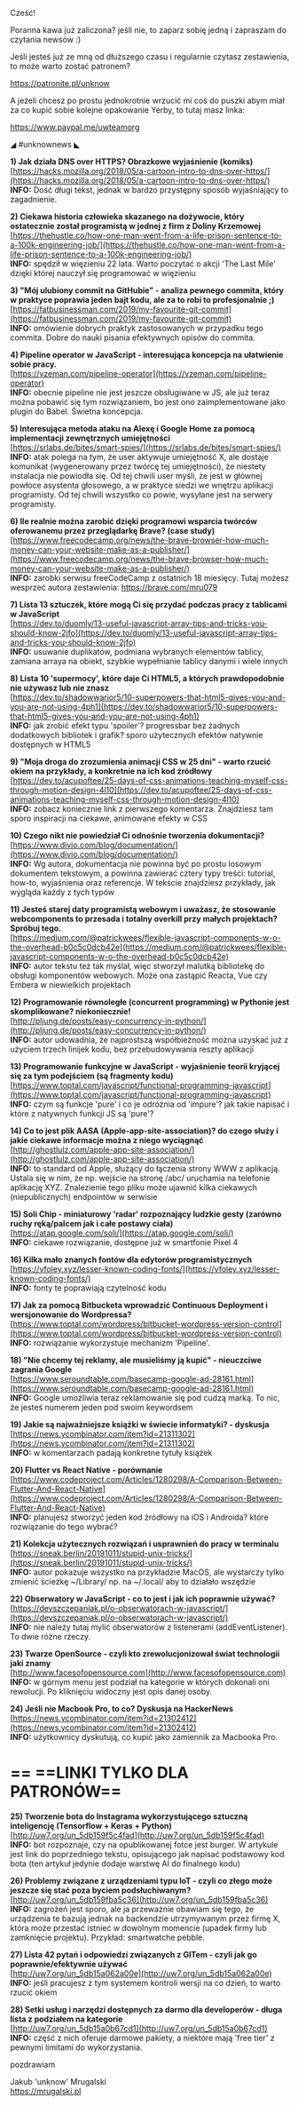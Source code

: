 Cześć!

Poranna kawa już zaliczona? jeśli nie, to zaparz sobię jedną i zapraszam do czytania newsów :)

Jeśli jesteś już ze mną od dłuższego czasu i regularnie czytasz zestawienia, to może warto zostać patronem?

https://patronite.pl/unknow

 

A jeżeli chcesz po prostu jednokrotnie wrzucić mi coś do puszki abym miał za co kupić sobie kolejne opakowanie Yerby, to tutaj masz linka:

https://www.paypal.me/uwteamorg

 

◢ #unknownews ◣


**1) Jak działa DNS over HTTPS? Obrazkowe wyjaśnienie (komiks)**  
[https://hacks.mozilla.org/2018/05/a-cartoon-intro-to-dns-over-https/](https://hacks.mozilla.org/2018/05/a-cartoon-intro-to-dns-over-https/)  
**INFO:** Dość długi tekst, jednak w bardzo przystępny sposób wyjaśniający to zagadnienie.  


**2) Ciekawa historia człowieka skazanego na dożywocie, który ostatecznie został programistą w jednej z firm z Doliny Krzemowej**  
[https://thehustle.co/how-one-man-went-from-a-life-prison-sentence-to-a-100k-engineering-job/](https://thehustle.co/how-one-man-went-from-a-life-prison-sentence-to-a-100k-engineering-job/)  
**INFO:** spędził w więzieniu 22 lata. Warto poczytać o akcji 'The Last Mile' dzięki której nauczył się programować w więzieniu  


**3) "Mój ulubiony commit na GitHubie" - analiza pewnego commita, który w praktyce poprawia jeden bajt kodu, ale za to robi to profesjonalnie ;)**  
[https://fatbusinessman.com/2019/my-favourite-git-commit](https://fatbusinessman.com/2019/my-favourite-git-commit)  
**INFO:** omówienie dobrych praktyk zastosowanych w przypadku tego commita. Dobre do nauki pisania efektywnych opisów do commita.  


**4) Pipeline operator w JavaScript - interesująca koncepcja na ułatwienie sobie pracy.**  
[https://vzeman.com/pipeline-operator](https://vzeman.com/pipeline-operator)  
**INFO:** obecnie pipeline nie jest jeszcze obsługiwane w JS, ale już teraz można pobawić się tym rozwiązaniem, bo jest ono zaimplementowane jako plugin do Babel. Świetna koncepcja.  


**5) Interesująca metoda ataku na Alexę i Google Home za pomocą implementacji zewnętrznych umiejętności**  
[https://srlabs.de/bites/smart-spies/](https://srlabs.de/bites/smart-spies/)  
**INFO:** atak polega na tym, że user aktywuje umiejętność X, ale dostaje komunikat (wygenerowany przez twórcę tej umiejętności), że niestety instalacja nie powiodła się. Od tej chwili user myśli, że jest w głównej powłoce asystenta głosowego, a w praktyce siedzi we wnętrzu aplikacji programisty. Od tej chwili wszystko co powie, wysyłane jest na serwery programisty.  


**6) Ile realnie można zarobić dzięki programowi wsparcia twórców oferowanemu przez przeglądarkę Brave? (case study)**  
[https://www.freecodecamp.org/news/the-brave-browser-how-much-money-can-your-website-make-as-a-publisher/](https://www.freecodecamp.org/news/the-brave-browser-how-much-money-can-your-website-make-as-a-publisher/)  
**INFO:** zarobki serwisu freeCodeCamp z ostatnich 18 miesięcy. Tutaj możesz wesprzeć autora zestawienia: https://brave.com/mru079  


**7) Lista 13 sztuczek, które mogą Ci się przydać podczas pracy z tablicami w JavaScript**  
[https://dev.to/duomly/13-useful-javascript-array-tips-and-tricks-you-should-know-2jfo](https://dev.to/duomly/13-useful-javascript-array-tips-and-tricks-you-should-know-2jfo)  
**INFO:** usuwanie duplikatów, podmiana wybranych elementów tablicy, zamiana arraya na obiekt, szybkie wypełnianie tablicy danymi i wiele innych  


**8) Lista 10 'supermocy', które daje Ci HTML5, a których prawdopodobnie nie używasz lub nie znasz**  
[https://dev.to/shadowwarior5/10-superpowers-that-html5-gives-you-and-you-are-not-using-4ph1](https://dev.to/shadowwarior5/10-superpowers-that-html5-gives-you-and-you-are-not-using-4ph1)  
**INFO:** jak zrobić efekt typu 'spoiler'? progressbar bez żadnych dodatkowych bibliotek i grafik? sporo użytecznych efektów natywnie dostępnych w HTML5  


**9) "Moja droga do zrozumienia animacji CSS w 25 dni" - warto rzucić okiem na przykłady, a konkretnie na ich kod źródłowy**  
[https://dev.to/acupoftee/25-days-of-css-animations-teaching-myself-css-through-motion-design-4l10](https://dev.to/acupoftee/25-days-of-css-animations-teaching-myself-css-through-motion-design-4l10)  
**INFO:** zobacz koniecznie link z pierwszego komentarza. Znajdziesz tam sporo inspiracji na ciekawe, animowane efekty w CSS  


**10) Czego nikt nie powiedział Ci odnośnie tworzenia dokumentacji?**  
[https://www.divio.com/blog/documentation/](https://www.divio.com/blog/documentation/)  
**INFO:** Wg autora, dokumentacja nie powinna być po prostu losowym dokumentem tekstowym, a powinna zawierać cztery typy treści: tutorial, how-to, wyjaśnienia oraz referencje. W tekście znajdziesz przykłady, jak wygląda każdy z tych typów  


**11) Jesteś starej daty programistą webowym i uważasz, że stosowanie webcomponents to przesada i totalny overkill przy małych projektach? Spróbuj tego.**  
[https://medium.com/@patrickwees/flexible-javascript-components-w-o-the-overhead-b0c5c0dcb42e](https://medium.com/@patrickwees/flexible-javascript-components-w-o-the-overhead-b0c5c0dcb42e)  
**INFO:** autor tekstu też tak myślał, więc stworzył malutką bibliotekę do obsługi komponentów webowych. Może ona zastąpić Reacta, Vue czy Embera w niewielkich projektach  


**12) Programowanie równoległe (concurrent programming) w Pythonie jest skomplikowane? niekoniecznie!**  
[http://pljung.de/posts/easy-concurrency-in-python/](http://pljung.de/posts/easy-concurrency-in-python/)  
**INFO:** autor udowadnia, że najprostszą współbieżność można uzyskać już z użyciem trzech linijek kodu, bez przebudowywania reszty aplikacji  


**13) Programowanie funkcyjne w JavaScript - wyjaśnienie teorii kryjącej się za tym podejściem (są fragmenty kodu)**  
[https://www.toptal.com/javascript/functional-programming-javascript](https://www.toptal.com/javascript/functional-programming-javascript)  
**INFO:** czym są funkcje 'pure' i co je odróżnia od 'impure'? jak takie napisać i które z natywnych funkcji JS są 'pure'?  


**14) Co to jest plik AASA (Apple-app-site-association)? do czego służy i jakie ciekawe informacje można z niego wyciągnąć**  
[http://ghostlulz.com/apple-app-site-association/](http://ghostlulz.com/apple-app-site-association/)  
**INFO:** to standard od Apple, służący do łączenia strony WWW z aplikacją. Ustala się w nim, że np. wejście na stronę /abc/ uruchamia na telefonie aplikację XYZ. Znalezienie tego pliku może ujawnić kilka ciekawych (niepublicznych) endpointów w serwisie  


**15) Soli Chip - miniaturowy 'radar' rozpoznający ludzkie gesty (zarówno ruchy ręką/palcem jak i całe postawy ciała)**  
[https://atap.google.com/soli/](https://atap.google.com/soli/)  
**INFO:** ciekawe rozwiązanie, dostępne już w smartfonie Pixel 4  


**16) Kilka mało znanych fontów dla edytorów programistycznych**  
[https://vfoley.xyz/lesser-known-coding-fonts/](https://vfoley.xyz/lesser-known-coding-fonts/)  
**INFO:** fonty te poprawiają czytelność kodu  


**17) Jak za pomocą Bitbucketa wprowadzić Continuous Deployment i wersjonowanie do Wordpressa?**  
[https://www.toptal.com/wordpress/bitbucket-wordpress-version-control](https://www.toptal.com/wordpress/bitbucket-wordpress-version-control)  
**INFO:** rozwiązanie wykorzystuje mechanizm 'Pipeline'.  


**18) "Nie chcemy tej reklamy, ale musieliśmy ją kupić" - nieuczciwe zagrania Google**  
[https://www.seroundtable.com/basecamp-google-ad-28161.html](https://www.seroundtable.com/basecamp-google-ad-28161.html)  
**INFO:** Google umożliwia teraz reklamowanie się pod cudzą marką. To nic, że jesteś numerem jeden pod swoim keywordsem  


**19) Jakie są najważniejsze książki w świecie informatyki? - dyskusja**  
[https://news.ycombinator.com/item?id=21311302](https://news.ycombinator.com/item?id=21311302)  
**INFO:** w komentarzach padają konkretne tytuły książek  


**20) Flutter vs React Native - porównanie**  
[https://www.codeproject.com/Articles/1280298/A-Comparison-Between-Flutter-And-React-Native](https://www.codeproject.com/Articles/1280298/A-Comparison-Between-Flutter-And-React-Native)  
**INFO:** planujesz stworzyć jeden kod źródłowy na iOS i Androida? które rozwiązanie do tego wybrać?  


**21) Kolekcja użytecznych rozwiązań i usprawnień do pracy w terminalu**  
[https://sneak.berlin/20191011/stupid-unix-tricks/](https://sneak.berlin/20191011/stupid-unix-tricks/)  
**INFO:** autor pokazuje wszystko na przykładzie MacOS, ale wystarczy tylko zmienić ścieżkę ~/Library/ np. na ~/.local/ aby to działało wszędzie  


**22) Obserwatory w JavaScript - co to jest i jak ich poprawnie używać?**  
[https://devszczepaniak.pl/o-obserwatorach-w-javascript/](https://devszczepaniak.pl/o-obserwatorach-w-javascript/)  
**INFO:** nie należy tutaj mylić obserwatorów z listenerami (addEventListener). To dwie różne rzeczy.  


**23) Twarze OpenSource - czyli kto zrewolucjonizował świat technologii jaki znamy**  
[http://www.facesofopensource.com](http://www.facesofopensource.com)  
**INFO:** w górnym menu jest podział na kategorie w których dokonali oni rewolucji. Po kliknięciu widoczny jest opis danej osoby.  


**24) Jeśli nie Macbook Pro, to co? Dyskusja na HackerNews**  
[https://news.ycombinator.com/item?id=21302412](https://news.ycombinator.com/item?id=21302412)  
**INFO:** użytkownicy dyskutują, co kupić jako zamiennik za Macbooka Pro.  


== **==LINKI TYLKO DLA PATRONÓW==**
 ==

**25) Tworzenie bota do Instagrama wykorzystującego sztuczną inteligencję (Tensorflow + Keras + Python)**  
[http://uw7.org/un_5db159f5c4fad](http://uw7.org/un_5db159f5c4fad)  
**INFO:** bot rozpoznaje, czy na opublikowanej fotce jest burger. W artykule jest link do poprzedniego tekstu, opisującego jak napisać podstawowy kod bota (ten artykuł jedynie dodaje warstwę AI do finalnego kodu)  


**26) Problemy związane z urządzeniami typu IoT - czyli co złego może jeszcze się stać poza byciem podsłuchiwanym?**  
[http://uw7.org/un_5db159fba5c36](http://uw7.org/un_5db159fba5c36)  
**INFO:** zagrożeń jest sporo, ale ja przeważnie obawiam się tego, że urządzenia te bazują jednak na backendzie utrzymywanym przez firmę X, która może przestać istnieć w dowolnym momencie (upadek firmy lub zamknięcie projektu). Przykład: smartwatche pebble.  


**27) Lista 42 pytań i odpowiedzi związanych z GITem - czyli jak go poprawnie/efektywnie używać**  
[http://uw7.org/un_5db15a062a00e](http://uw7.org/un_5db15a062a00e)  
**INFO:** jeśli pracujesz z tym systemem kontroli wersji na co dzień, to warto rzucić okiem  


**28) Setki usług i narzędzi dostępnych za darmo dla developerów - długa lista z podziałem na kategorie**  
[http://uw7.org/un_5db15a0b67cd1](http://uw7.org/un_5db15a0b67cd1)  
**INFO:** część z nich oferuje darmowe pakiety, a niektóre mają 'free tier' z pewnymi limitami do wykorzystania.  


 
pozdrawiam

Jakub 'unknow' Mrugalski  
https://mrugalski.pl